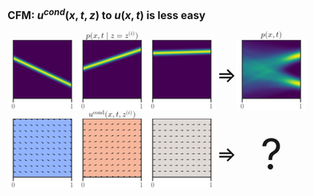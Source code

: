 
## CFM: $u^{cond}(x,t,z)$ to $u(x,t)$ is less easy

<style scoped>
.grid-custom1 {
	display: grid;
	grid-template-rows: 0fr 1fr 0fr 1fr;
	grid-template-columns: 1fr 1fr 1fr 0fr 1fr;
	align-items: center;
	justify-items: center;
	row-gap: 0;
}
html.dark img[src$=".svg"] {
    filter: invert(1);
}
</style>

<div class="grid-custom1" style="width: 600px; margin: auto">
    <span class="" style="grid-column: 1 / span 3"><mjx-container class="MathJax CtxtMenu_Attached_0" jax="CHTML" style="font-size: 113.2%; position: relative;" display="true" tabindex="0" ctxtmenu_counter="309"><mjx-math display="true" style="margin-left: 0px; margin-right: 0px;" class="MJX-TEX" aria-hidden="true"><mjx-mi class="mjx-i"><mjx-c class="mjx-c1D45D TEX-I"></mjx-c></mjx-mi><mjx-mo class="mjx-n"><mjx-c class="mjx-c28"></mjx-c></mjx-mo><mjx-mi class="mjx-i"><mjx-c class="mjx-c1D465 TEX-I"></mjx-c></mjx-mi><mjx-mo class="mjx-n"><mjx-c class="mjx-c2C"></mjx-c></mjx-mo><mjx-mi class="mjx-i" space="2"><mjx-c class="mjx-c1D461 TEX-I"></mjx-c></mjx-mi><mjx-texatom texclass="ORD"><mjx-mo class="mjx-n"><mjx-c class="mjx-c7C"></mjx-c></mjx-mo></mjx-texatom><mjx-mi class="mjx-i"><mjx-c class="mjx-c1D467 TEX-I"></mjx-c></mjx-mi><mjx-mo class="mjx-n" space="4"><mjx-c class="mjx-c3D"></mjx-c></mjx-mo><mjx-msup space="4"><mjx-mi class="mjx-i"><mjx-c class="mjx-c1D467 TEX-I"></mjx-c></mjx-mi><mjx-script style="vertical-align: 0.413em;"><mjx-texatom size="s" texclass="ORD"><mjx-mo class="mjx-n"><mjx-c class="mjx-c28"></mjx-c></mjx-mo><mjx-mi class="mjx-i"><mjx-c class="mjx-c1D456 TEX-I"></mjx-c></mjx-mi><mjx-mo class="mjx-n"><mjx-c class="mjx-c29"></mjx-c></mjx-mo></mjx-texatom></mjx-script></mjx-msup><mjx-mo class="mjx-n"><mjx-c class="mjx-c29"></mjx-c></mjx-mo></mjx-math><mjx-assistive-mml unselectable="on" display="block"><math xmlns="http://www.w3.org/1998/Math/MathML" display="block"><mi>p</mi><mo stretchy="false">(</mo><mi>x</mi><mo>,</mo><mi>t</mi><mrow data-mjx-texclass="ORD"><mo stretchy="false">|</mo></mrow><mi>z</mi><mo>=</mo><msup><mi>z</mi><mrow data-mjx-texclass="ORD"><mo stretchy="false">(</mo><mi>i</mi><mo stretchy="false">)</mo></mrow></msup><mo stretchy="false">)</mo></math></mjx-assistive-mml></mjx-container></span>
    <span style="grid-column: 5"><mjx-container class="MathJax CtxtMenu_Attached_0" jax="CHTML" style="font-size: 113.2%; position: relative;" display="true" tabindex="0" ctxtmenu_counter="310"><mjx-math display="true" style="margin-left: 0px; margin-right: 0px;" class="MJX-TEX" aria-hidden="true"><mjx-mi class="mjx-i"><mjx-c class="mjx-c1D45D TEX-I"></mjx-c></mjx-mi><mjx-mo class="mjx-n"><mjx-c class="mjx-c28"></mjx-c></mjx-mo><mjx-mi class="mjx-i"><mjx-c class="mjx-c1D465 TEX-I"></mjx-c></mjx-mi><mjx-mo class="mjx-n"><mjx-c class="mjx-c2C"></mjx-c></mjx-mo><mjx-mi class="mjx-i" space="2"><mjx-c class="mjx-c1D461 TEX-I"></mjx-c></mjx-mi><mjx-mo class="mjx-n"><mjx-c class="mjx-c29"></mjx-c></mjx-mo></mjx-math><mjx-assistive-mml unselectable="on" display="block"><math xmlns="http://www.w3.org/1998/Math/MathML" display="block"><mi>p</mi><mo stretchy="false">(</mo><mi>x</mi><mo>,</mo><mi>t</mi><mo stretchy="false">)</mo></math></mjx-assistive-mml></mjx-container></span>
    <img src="../media/a/a_pcond_0.svg">
    <img src="../media/a/a_pcond_1.svg">
    <img src="../media/a/a_pcond_2.svg">
    <div style="font-size: 3em;">⇒</div>
    <img src="../media/a/a_ptot.svg">
    <span class="" style="grid-column: 1 / span 3"><mjx-container class="MathJax CtxtMenu_Attached_0" jax="CHTML" style="font-size: 113.2%; position: relative;" display="true" tabindex="0" ctxtmenu_counter="311"><mjx-math display="true" style="margin-left: 0px; margin-right: 0px;" class="MJX-TEX" aria-hidden="true"><mjx-msup><mjx-mi class="mjx-i"><mjx-c class="mjx-c1D462 TEX-I"></mjx-c></mjx-mi><mjx-script style="vertical-align: 0.413em;"><mjx-texatom size="s" texclass="ORD"><mjx-texatom texclass="ORD"><mjx-mi class="mjx-n"><mjx-c class="mjx-c63"></mjx-c><mjx-c class="mjx-c6F"></mjx-c><mjx-c class="mjx-c6E"></mjx-c><mjx-c class="mjx-c64"></mjx-c></mjx-mi></mjx-texatom></mjx-texatom></mjx-script></mjx-msup><mjx-mo class="mjx-n"><mjx-c class="mjx-c28"></mjx-c></mjx-mo><mjx-mi class="mjx-i"><mjx-c class="mjx-c1D465 TEX-I"></mjx-c></mjx-mi><mjx-mo class="mjx-n"><mjx-c class="mjx-c2C"></mjx-c></mjx-mo><mjx-mi class="mjx-i" space="2"><mjx-c class="mjx-c1D461 TEX-I"></mjx-c></mjx-mi><mjx-mo class="mjx-n"><mjx-c class="mjx-c2C"></mjx-c></mjx-mo><mjx-msup space="2"><mjx-mi class="mjx-i"><mjx-c class="mjx-c1D467 TEX-I"></mjx-c></mjx-mi><mjx-script style="vertical-align: 0.413em;"><mjx-texatom size="s" texclass="ORD"><mjx-mo class="mjx-n"><mjx-c class="mjx-c28"></mjx-c></mjx-mo><mjx-mi class="mjx-i"><mjx-c class="mjx-c1D456 TEX-I"></mjx-c></mjx-mi><mjx-mo class="mjx-n"><mjx-c class="mjx-c29"></mjx-c></mjx-mo></mjx-texatom></mjx-script></mjx-msup><mjx-mo class="mjx-n"><mjx-c class="mjx-c29"></mjx-c></mjx-mo></mjx-math><mjx-assistive-mml unselectable="on" display="block"><math xmlns="http://www.w3.org/1998/Math/MathML" display="block"><msup><mi>u</mi><mrow data-mjx-texclass="ORD"><mrow data-mjx-texclass="ORD"><mi data-mjx-auto-op="false">cond</mi></mrow></mrow></msup><mo stretchy="false">(</mo><mi>x</mi><mo>,</mo><mi>t</mi><mo>,</mo><msup><mi>z</mi><mrow data-mjx-texclass="ORD"><mo stretchy="false">(</mo><mi>i</mi><mo stretchy="false">)</mo></mrow></msup><mo stretchy="false">)</mo></math></mjx-assistive-mml></mjx-container></span>
    <span style="grid-column: 5"></span>
    <img src="../media/a/a_ucond_0.svg">
    <img src="../media/a/a_ucond_1.svg">
    <img src="../media/a/a_ucond_2.svg">
    <div style="font-size: 3em;">⇒</div>
    <div style="font-size: 6em;">?</div>
  </div>